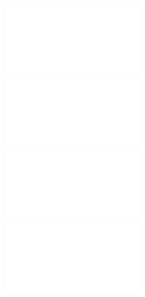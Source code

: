 ![@](steps/prompt.d6ecf32e.md)

![@](steps/file.1cc355a5.md)

![@](steps/file.cf9711de.md)

![@](steps/response.1650de7c.md)